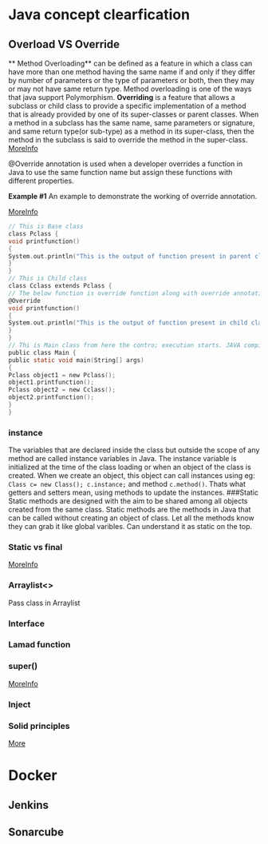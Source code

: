 # Java concept clearfication
## Overload VS Override 
** Method Overloading** can be defined as a feature in which a class can have more than one method having the same name if and only if they differ by number of parameters or the type of parameters or both, then they may or may not have same return type. Method overloading is one of the ways that java support Polymorphism.
**Overriding** is a feature that allows a subclass or child class to provide a specific implementation of a method that is already provided by one of its super-classes or parent classes. When a method in a subclass has the same name, same parameters or signature, and same return type(or sub-type) as a method in its super-class, then the method in the subclass is said to override the method in the super-class.
[MoreInfo](https://www.geeksforgeeks.org/overriding-in-java/)

@Override annotation is used when a developer overrides a function in Java to use the same function name but assign these functions with different properties.

**Example #1**
An example to demonstrate the working of override annotation.

[MoreInfo](https://www.educba.com/java-override/)

```c 
// This is Base class
class Pclass {
void printfunction()
{
System.out.println("This is the output of function present in parent class \"Pclass\". ");
}
}
// This is Child class
class Cclass extends Pclass {
// The below function is override function along with override annotation
@Override
void printfunction()
{
System.out.println("This is the output of function present in child class \"Cclass\".");
}
}
// Thi is Main class from here the contro; execution starts. JAVA compiler searches for main class to start executing any code.
public class Main {
public static void main(String[] args)
{
Pclass object1 = new Pclass();
object1.printfunction();
Pclass object2 = new Cclass();
object2.printfunction();
}
}
```
### instance
The variables that are declared inside the class but outside the scope of any method are called instance variables in Java. The instance variable is initialized at the time of the class loading or when an object of the class is created. When we create an object, this object can call instances using eg: `Class c= new Class(); c.instance;` and method `c.method()`. Thats what getters and setters mean, using methods to update the instances. 
###Static 
Static methods are designed with the aim to be shared among all objects created from the same class.  Static methods are the methods in Java that can be called without creating an object of class. Let all the methods know they can grab it like global varibles. Can understand it as static on the top. 
### Static vs final
[MoreInfo](https://pediaa.com/what-is-the-difference-between-static-and-final/#:~:text=The%20main%20difference%20between%20static%20and%20final%20is,overridden%20or%20a%20class%20that%20cannot%20be%20inherited.)
### Arraylist<> 
Pass class in Arraylist 
### Interface
### Lamad function
### super()
[MoreInfo](https://www.geeksforgeeks.org/difference-between-super-and-super-in-java-with-examples/#:~:text=super-,super(),call%20parent%20class'%20constructors%20only.)
### Inject
### Solid principles
[More](https://medium.com/mindorks/solid-principles-explained-with-examples-79d1ce114ace)
# Docker
## Jenkins
## Sonarcube

